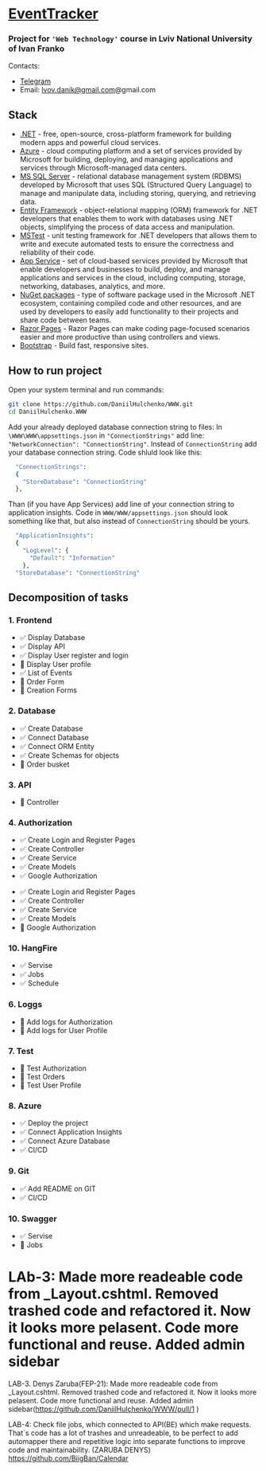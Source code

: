 ﻿# [EventTracker](https://silver-side.azurewebsites.net/)

### Project for `'Web Technology'` course in Lviv National University of Ivan Franko

Contacts:

- [Telegram](https://t.me/silverus_morgan)
- Email: lvov.danik@gmail.com@gmail.com

## Stack

- [.NET](https://dotnet.microsoft.com/) - free, open-source, cross-platform framework for building modern apps and powerful cloud services.
- [Azure](https://azure.microsoft.com/) - cloud computing platform and a set of services provided by Microsoft for building, deploying, and managing applications and services through Microsoft-managed data centers.
- [MS SQL Server](https://www.microsoft.com/sql-server/sql-server-2019) - relational database management system (RDBMS) developed by Microsoft that uses SQL (Structured Query Language) to manage and manipulate data, including storing, querying, and retrieving data.
- [Entity Framework](https://learn.microsoft.com/uk-ua/ef/) - object-relational mapping (ORM) framework for .NET developers that enables them to work with databases using .NET objects, simplifying the process of data access and manipulation.
- [MSTest](https://learn.microsoft.com/uk-ua/dotnet/core/testing/unit-testing-with-mstest) - unit testing framework for .NET developers that allows them to write and execute automated tests to ensure the correctness and reliability of their code.
- [App Service](https://azure.microsoft.com/en-us/products/app-service/) - set of cloud-based services provided by Microsoft that enable developers and businesses to build, deploy, and manage applications and services in the cloud, including computing, storage, networking, databases, analytics, and more.
- [NuGet packages](https://learn.microsoft.com/uk-ua/nuget/) - type of software package used in the Microsoft .NET ecosystem, containing compiled code and other resources, and are used by developers to easily add functionality to their projects and share code between teams.
- [Razor Pages](https://learn.microsoft.com/en-us/aspnet/core/razor-pages/?view=aspnetcore-7.0&tabs=visual-studio) - Razor Pages can make coding page-focused scenarios easier and more productive than using controllers and views.
- [Bootstrap](https://getbootstrap.com/) - Build fast, responsive sites.

## How to run project

Open your system terminal and run commands:

```sh
git clone https://github.com/DaniilHulchenko/WWW.git
cd DaniilHulchenko.WWW
```

Add your already deployed database connection string to files:
In `\WWW\WWW\appsettings.json` in `"ConnectionStrings"` add line: `"NetworkConnection": "ConnectionString"`. Instead of `ConnectionString` add your database connection string. Code shluld look like this:

```sh
  "ConnectionStrings":
  {
    "StoreDatabase": "ConnectionString"
  },
```

Than (if you have App Services) add line of your connection string to application insights. Code in `WWW/WWW/appsettings.json` should look something like that, but also instead of `ConnectionString` should be yours.

```sh
  "ApplicationInsights":
  {
    "LogLevel": {
      "Default": "Information"
    },
  "StoreDatabase": "ConnectionString"
```

## Decomposition of tasks

### 1. Frontend

- ✅ Display Database
- ✅ Display API
- ✅ Display User register and login
- 🔳 Display User profile
- ✅ List of Events
- 🔳 Order Form
- 🍥 Creation Forms

### 2. Database

- ✅ Create Database
- ✅ Connect Database
- ✅ Connect ORM Entity
- ✅ Create Schemas for objects
- 🔳 Order busket

### 3. API

- 🔳 Controller

### 4. Authorization
* ✅ Create Login and Register Pages
* ✅ Create Controller
* ✅ Create Service
* ✅ Create Models
* ✅ Google Authorization

- ✅ Create Login and Register Pages
- ✅ Create Controller
- ✅ Create Service
- ✅ Create Models
- 🔳 Google Authorization

### 10. HangFire

- ✅ Servise
- ✅ Jobs
- ✅ Schedule

### 6. Loggs

- 🔳 Add logs for Authorization
- 🔳 Add logs for User Profile

### 7. Test

- 🔳 Test Authorization
- 🔳 Test Orders
- 🔳 Test User Profile

### 8. Azure

- ✅ Deploy the project
- ✅ Connect Application Insights
- ✅ Connect Azure Database
- ✅ CI/CD

### 9. Git

- ✅ Add README on GIT
- ✅ CI/CD


### 10. Swagger


- ✅ Servise
- 🔳 Jobs

LAb-3: Made more readeable code from \_Layout.cshtml. Removed trashed code and refactored it. Now it looks more pelasent. Code more functional and reuse. Added admin sidebar
=======
LAB-3. Denys Zaruba(FEP-21): Made more readeable code from \_Layout.cshtml. Removed trashed code and refactored it. Now it looks more pelasent. Code more functional and reuse. Added admin sidebar(https://github.com/DaniilHulchenko/WWW/pull/1 )


LAB-4: Check file jobs, which connected to API(BE) which make requests. That`s code has a lot of trashes and unreadeable, to be perfect to add automapper there and repetitive logic into separate functions to improve code and maintainability. (ZARUBA DENYS)
https://github.com/BiigBan/Calendar
